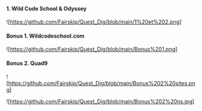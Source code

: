  #### 1. Wild Code School & Odyssey

![https://github.com/Fairskip/Quest_Dig/blob/main/1%20et%202.png]
 
 #### Bonus 1. Wildcodeschool.com

 ![https://github.com/Fairskip/Quest_Dig/blob/main/Bonus%201.png]
 
 #### Bonus 2. Quad9  

 ![https://github.com/Fairskip/Quest_Dig/blob/main/Bonus%202%20sites.png]
 
 ![https://github.com/Fairskip/Quest_Dig/blob/main/Bonus%202%20ns.jpg]
